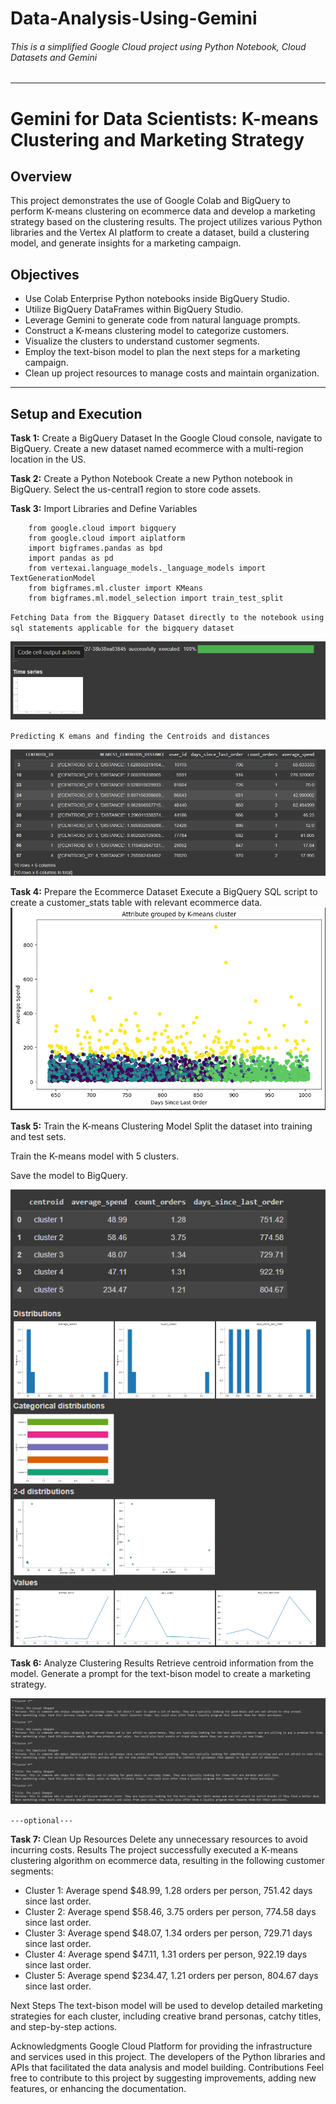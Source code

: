 # Data-Analysis-Using-Gemini
###### This is a simplified Google Cloud project using Python Notebook, Cloud Datasets and Gemini

---

# **Gemini for Data Scientists: K-means Clustering and Marketing Strategy**
## **Overview**
This project demonstrates the use of Google Colab and BigQuery to perform K-means clustering on ecommerce data and develop a marketing strategy based on the clustering results. The project utilizes various Python libraries and the Vertex AI platform to create a dataset, build a clustering model, and generate insights for a marketing campaign.

## **Objectives**
* Use Colab Enterprise Python notebooks inside BigQuery Studio.
* Utilize BigQuery DataFrames within BigQuery Studio.
* Leverage Gemini to generate code from natural language prompts.
* Construct a K-means clustering model to categorize customers.
* Visualize the clusters to understand customer segments.
* Employ the text-bison model to plan the next steps for a marketing campaign.
* Clean up project resources to manage costs and maintain organization.
---

## **Setup and Execution**
**Task 1:** Create a BigQuery Dataset
In the Google Cloud console, navigate to BigQuery.
Create a new dataset named ecommerce with a multi-region location in the US.

**Task 2:** Create a Python Notebook
Create a new Python notebook in BigQuery.
Select the us-central1 region to store code assets.

**Task 3:** Import Libraries and Define Variables

```
    from google.cloud import bigquery
    from google.cloud import aiplatform
    import bigframes.pandas as bpd
    import pandas as pd
    from vertexai.language_models._language_models import TextGenerationModel
    from bigframes.ml.cluster import KMeans
    from bigframes.ml.model_selection import train_test_split
```

`Fetching Data from the Bigquery Dataset directly to the notebook using sql statements applicable for the bigquery dataset`

![image](https://github.com/AvilashBhowmick12/Data-Analysis-Using-Gemini/blob/main/images/output%20one%20for%20project%2001.png)

`Predicting K emans and finding the Centroids and distances`


![image](https://github.com/AvilashBhowmick12/Data-Analysis-Using-Gemini/blob/main/images/output%204%20for%20proejct%2001.png)

**Task 4:** Prepare the Ecommerce Dataset
Execute a BigQuery SQL script to create a customer_stats table with relevant ecommerce data.
![image](https://github.com/AvilashBhowmick12/Data-Analysis-Using-Gemini/blob/main/images/output%205%20for%20project%2001.png)

**Task 5:** Train the K-means Clustering Model
Split the dataset into training and test sets.


Train the K-means model with 5 clusters.

Save the model to BigQuery.

![image](https://github.com/AvilashBhowmick12/Data-Analysis-Using-Gemini/blob/main/images/output%206.png)

**Task 6:** Analyze Clustering Results
Retrieve centroid information from the model.
Generate a prompt for the text-bison model to create a marketing strategy.

![image](https://github.com/AvilashBhowmick12/Data-Analysis-Using-Gemini/blob/main/images/final%20output.png)

`---optional---`

**Task 7:** Clean Up Resources
Delete any unnecessary resources to avoid incurring costs.
Results
The project successfully executed a K-means clustering algorithm on ecommerce data, resulting in the following customer segments:

* Cluster 1: Average spend $48.99, 1.28 orders per person, 751.42 days since last order.
* Cluster 2: Average spend $58.46, 3.75 orders per person, 774.58 days since last order.
* Cluster 3: Average spend $48.07, 1.34 orders per person, 729.71 days since last order.
* Cluster 4: Average spend $47.11, 1.31 orders per person, 922.19 days since last order.
* Cluster 5: Average spend $234.47, 1.21 orders per person, 804.67 days since last order.

Next Steps
The text-bison model will be used to develop detailed marketing strategies for each cluster, including creative brand personas, catchy titles, and step-by-step actions.

Acknowledgments
Google Cloud Platform for providing the infrastructure and services used in this project.
The developers of the Python libraries and APIs that facilitated the data analysis and model building.
Contributions
Feel free to contribute to this project by suggesting improvements, adding new features, or enhancing the documentation.
